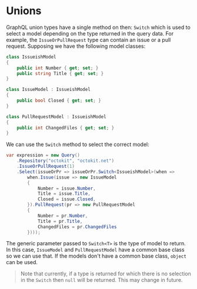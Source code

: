 # Unions

GraphQL union types have a single method on then: `Switch` which is used to select a model
depending on the type returned in the query data. For example, the `IssueOrPullRequest` type
can contain an issue or a pull request. Supposing we have the following model classes:

```csharp
class IssueishModel
{
    public int Number { get; set; }
    public string Title { get; set; }
}

class IssueModel : IssueishModel
{
	public bool Closed { get; set; }
}

class PullRequestModel : IssueishModel
{
	public int ChangedFiles { get; set; }
}
```

We can use the `Switch` method to select the correct model:

```csharp
var expression = new Query()
    .Repository("octokit", "octokit.net")
    .IssueOrPullRequest(1)
    .Select(issueOrPr => issueOrPr.Switch<IssueishModel>(when =>
        when.Issue(issue => new IssueModel
        {
            Number = issue.Number,
			Title = issue.Title,
			Closed = issue.Closed,
        }).PullRequest(pr => new PullRequestModel
        {
            Number = pr.Number,
			Title = pr.Title,
			ChangedFiles = pr.ChangedFiles
        })));
```

The generic parameter passed to `Switch<T>` is the type of model to return. In this case,
`IssueModel` and `PullRequestModel` have a common base class so we can use that. If the models
don't have a common base class, `object` can be used.

> Note that currently, if a type is returned for which there is no selection in the `Switch`
> then `null` will be returned. This may change in future.
